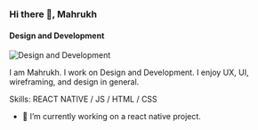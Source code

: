 ### Hi there 👋, Mahrukh
#### Design and Development
![Design and Development](https://swas.io/static/hello-world-banner-d0a141d7bfcd1933c1d175b273805281-45f1b.jpg)

I am Mahrukh. I work on Design and Development. I enjoy UX, UI, wireframing, and design in general. 

Skills: REACT NATIVE / JS / HTML / CSS 

- 🔭 I’m currently working on a react native project. 




